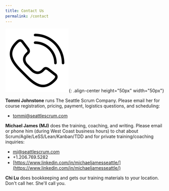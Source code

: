 ```yaml
---
title: Contact Us
permalink: /contact
---
```


![Contact Us](assets/images/contact.svg){: .align-center height="50px" width="50px"}

__Tommi Johnstone__ runs The Seattle Scrum Company.  Please email her for course registration, pricing, payment, logistics questions, and scheduling:
* [tommi@seattlescrum.com](mailto:tommi@seattlescrum.com?subject=Contact)

__Michael James (MJ)__ does the training, coaching, and writing.  Please email or phone him (during West Coast business hours) to chat about Scrum/Agile/LeSS/Lean/Kanban/TDD and for private training/coaching inquiries: 
* [mj@seattlescrum.com](mailto:mj@seattlescrum.com?subject=Yo)
* +1.206.769.5282
* [https://www.linkedin.com/in/michaeljamesseattle/](https://www.linkedin.com/in/michaeljamesseattle/)

__Chi Lu__ does bookkeeping and gets our training materials to your location. Don't call her. She'll call you.
